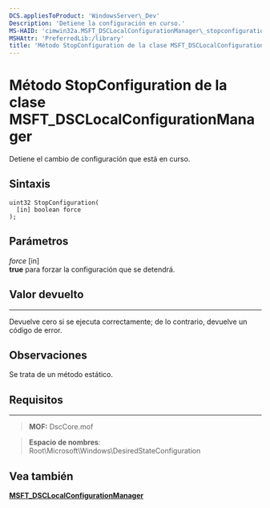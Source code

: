 ```yaml
---
DCS.appliesToProduct: 'WindowsServer\_Dev'
Description: 'Detiene la configuración en curso.'
MS-HAID: 'cimwin32a.MSFT_DSCLocalConfigurationManager\_stopconfiguration'
MSHAttr: 'PreferredLib:/library'
title: 'Método StopConfiguration de la clase MSFT_DSCLocalConfigurationManager'
---
```


# Método StopConfiguration de la clase MSFT_DSCLocalConfigurationManager

Detiene el cambio de configuración que está en curso.

Sintaxis
------

```mof
uint32 StopConfiguration(
  [in] boolean force
);
```

Parámetros
----------

*force* \[in\]  
**true** para forzar la configuración que se detendrá.

## Valor devuelto
------------

Devuelve cero si se ejecuta correctamente; de lo contrario, devuelve un código de error.

## Observaciones

Se trata de un método estático.

## Requisitos
------------
>**MOF:** DscCore.mof

>**Espacio de nombres**: Root\Microsoft\Windows\DesiredStateConfiguration


## Vea también


[**MSFT_DSCLocalConfigurationManager**](msft-dsclocalconfigurationmanager.md)


 

 





<!--HONumber=Apr16_HO2-->


